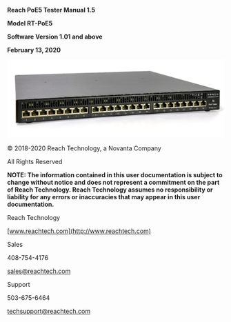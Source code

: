 **Reach PoE5 Tester Manual 1.5**

**Model RT-PoE5**

**Software Version 1.01 and above**

**February 13, 2020**

![PoE5 at Angle 2](media/3dbd8371b7b50702a616096062fe46d3.jpg)

© 2018-2020 Reach Technology, a Novanta Company

All Rights Reserved

**NOTE: The information contained in this user documentation is subject to
change without notice and does not represent a commitment on the part of Reach
Technology. Reach Technology assumes no responsibility or liability for any
errors or inaccuracies that may appear in this user documentation.**

Reach Technology

[www.reachtech.com](http://www.reachtech.com)

Sales

408-754-4176

<sales@reachtech.com>

Support

503-675-6464

<techsupport@reachtech.com>
